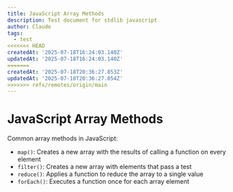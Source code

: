 ```yaml
---
title: JavaScript Array Methods
description: Test document for stdlib javascript
author: Claude
tags:
  - test
<<<<<<< HEAD
createdAt: '2025-07-18T16:24:03.140Z'
updatedAt: '2025-07-18T16:24:03.140Z'
=======
createdAt: '2025-07-18T20:36:27.853Z'
updatedAt: '2025-07-18T20:36:27.854Z'
>>>>>>> refs/remotes/origin/main
---
```

# JavaScript Array Methods

Common array methods in JavaScript:

- `map()`: Creates a new array with the results of calling a function on every element
- `filter()`: Creates a new array with elements that pass a test
- `reduce()`: Applies a function to reduce the array to a single value
- `forEach()`: Executes a function once for each array element
